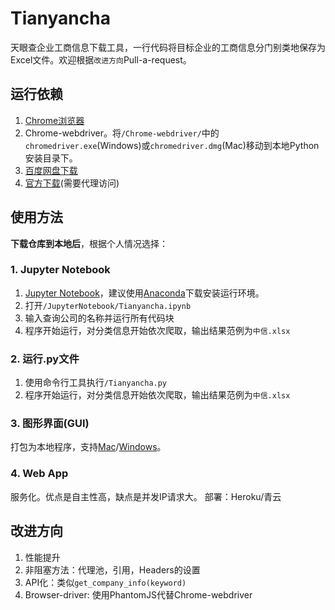 # Tianyancha
天眼查企业工商信息下载工具，一行代码将目标企业的工商信息分门别类地保存为Excel文件。欢迎根据`改进方向`Pull-a-request。

## 运行依赖
1. [Chrome浏览器](https://www.google.com/chrome/)
2. Chrome-webdriver。将`/Chrome-webdriver/`中的`chromedriver.exe`(Windows)或`chromedriver.dmg`(Mac)移动到本地Python安装目录下。
  1. [百度网盘下载](https://pan.baidu.com/s/1zMSlbRtL6RHhJdp0NL0bcg)
  2. [官方下载](https://sites.google.com/a/chromium.org/chromedriver/downloads)(需要代理访问)

## 使用方法
**下载仓库到本地后**，根据个人情况选择：

### 1. Jupyter Notebook
1. [Jupyter Notebook](http://jupyter.org/)，建议使用[Anaconda](https://www.anaconda.com/download/)下载安装运行环境。
1. 打开`/JupyterNotebook/Tianyancha.ipynb`
3. 输入查询公司的名称并运行所有代码块
5. 程序开始运行，对分类信息开始依次爬取，输出结果范例为`中信.xlsx`

### 2. 运行.py文件
1. 使用命令行工具执行`/Tianyancha.py`
3. 程序开始运行，对分类信息开始依次爬取，输出结果范例为`中信.xlsx`

### 3. 图形界面(GUI)
打包为本地程序，支持[Mac](https://py2app.readthedocs.io/en/latest/)/[Windows](http://www.py2exe.org/)。

### 4. Web App
服务化。优点是自主性高，缺点是并发IP请求大。
部署：Heroku/青云

## 改进方向
1. 性能提升
  1. 非阻塞方法：代理池，引用，Headers的设置
2. API化：类似`get_company_info(keyword)`
3. Browser-driver: 使用PhantomJS代替Chrome-webdriver
